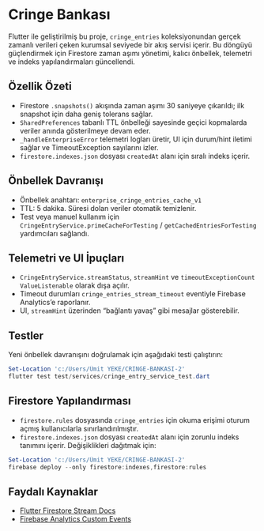 # Cringe Bankası

Flutter ile geliştirilmiş bu proje, `cringe_entries` koleksiyonundan gerçek zamanlı verileri çeken kurumsal seviyede bir akış servisi içerir. Bu döngüyü güçlendirmek için Firestore zaman aşımı yönetimi, kalıcı önbellek, telemetri ve indeks yapılandırmaları güncellendi.

## Özellik Özeti

- Firestore `.snapshots()` akışında zaman aşımı 30 saniyeye çıkarıldı; ilk snapshot için daha geniş tolerans sağlar.
- `SharedPreferences` tabanlı TTL önbelleği sayesinde geçici kopmalarda veriler anında gösterilmeye devam eder.
- `_handleEnterpriseError` telemetri logları üretir, UI için durum/hint iletimi sağlar ve TimeoutException sayılarını izler.
- `firestore.indexes.json` dosyası `createdAt` alanı için sıralı indeks içerir.

## Önbellek Davranışı

- Önbellek anahtarı: `enterprise_cringe_entries_cache_v1`
- TTL: 5 dakika. Süresi dolan veriler otomatik temizlenir.
- Test veya manuel kullanım için `CringeEntryService.primeCacheForTesting` / `getCachedEntriesForTesting` yardımcıları sağlandı.

## Telemetri ve UI İpuçları

- `CringeEntryService.streamStatus`, `streamHint` ve `timeoutExceptionCount` `ValueListenable` olarak dışa açılır.
- Timeout durumları `cringe_entries_stream_timeout` eventiyle Firebase Analytics’e raporlanır.
- UI, `streamHint` üzerinden “bağlantı yavaş” gibi mesajlar gösterebilir.

## Testler

Yeni önbellek davranışını doğrulamak için aşağıdaki testi çalıştırın:

```powershell
Set-Location 'c:/Users/Ümit YEKE/CRINGE-BANKASI-2'
flutter test test/services/cringe_entry_service_test.dart
```

## Firestore Yapılandırması

- `firestore.rules` dosyasında `cringe_entries` için okuma erişimi oturum açmış kullanıcılarla sınırlandırılmıştır.
- `firestore.indexes.json` dosyası `createdAt` alanı için zorunlu indeks tanımını içerir. Değişiklikleri dağıtmak için:

```powershell
Set-Location 'c:/Users/Ümit YEKE/CRINGE-BANKASI-2'
firebase deploy --only firestore:indexes,firestore:rules
```

## Faydalı Kaynaklar

- [Flutter Firestore Stream Docs](https://firebase.google.com/docs/firestore/query-data/listen)
- [Firebase Analytics Custom Events](https://firebase.google.com/docs/analytics/events)
